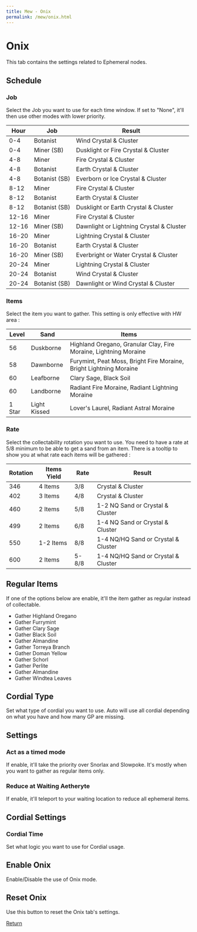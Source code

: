 ```yaml
---
title: Mew - Onix
permalink: /mew/onix.html
---
```


# Onix
This tab contains the settings related to Ephemeral nodes.

## Schedule
### Job
Select the Job you want to use for each time window.
If set to "None", it'll then use other modes with lower priority.

| Hour | Job | Result |
|-------|---------------|------------------------------------------|
| 0-4   | Botanist      | Wind Crystal & Cluster                   |
| 0-4   | Miner (SB)    | Dusklight or Fire Crystal & Cluster      |
| 4-8   | Miner         | Fire Crystal & Cluster                   |
| 4-8   | Botanist      | Earth Crystal & Cluster                  |
| 4-8   | Botanist (SB) | Everborn or Ice Crystal & Cluster        |
| 8-12  | Miner         | Fire Crystal & Cluster                   |
| 8-12  | Botanist      | Earth Crystal & Cluster                  |
| 8-12  | Botanist (SB) | Dusklight or Earth Crystal & Cluster     |
| 12-16 | Miner         | Fire Crystal & Cluster                   |
| 12-16 | Miner (SB)    | Dawnlight or Lightning Crystal & Cluster |
| 16-20 | Miner         | Lightning Crystal & Cluster              |
| 16-20 | Botanist      | Earth Crystal & Cluster                  |
| 16-20 | Miner (SB)    | Everbright or Water Crystal & Cluster    |
| 20-24 | Miner         | Lightning Crystal & Cluster              |
| 20-24 | Botanist      | Wind Crystal & Cluster                   |
| 20-24 | Botanist (SB) | Dawnlight or Wind Crystal & Cluster      |

### Items
Select the item you want to gather. This setting is only effective with HW area :

| Level | Sand | Items |
|--------|--------------|--------------------------------------------------------------------|
| 56     | Duskborne    | Highland Oregano, Granular Clay, Fire Moraine, Lightning Moraine   |
| 58     | Dawnborne    | Furymint, Peat Moss, Bright Fire Moraine, Bright Lightning Moraine |
| 60     | Leafborne    | Clary Sage, Black Soil                                             |
| 60     | Landborne    | Radiant Fire Moraine, Radiant Lightning Moraine                    |
| 1 Star | Light Kissed | Lover's Laurel, Radiant Astral Moraine                             |

### Rate
Select the collectability rotation you want to use. 
You need to have a rate at 5/8 minimum to be able to get a sand from an item.
There is a tooltip to show you at what rate each items will be gathered :

| Rotation | Items Yield | Rate  | Result |
|-----|-----------|-------|-------------------------------------|
| 346 | 4 Items   | 3/8   | Crystal & Cluster                   |
| 402 | 3 Items   | 4/8   | Crystal & Cluster                   |
| 460 | 2 Items   | 5/8   | 1-2 NQ Sand or Crystal & Cluster    |
| 499 | 2 Items   | 6/8   | 1-4 NQ Sand or Crystal & Cluster    |
| 550 | 1-2 Items | 8/8   | 1-4 NQ/HQ Sand or Crystal & Cluster |
| 600 | 2 Items   | 5-8/8 | 1-4 NQ/HQ Sand or Crystal & Cluster |

## Regular Items
If one of the options below are enable, it'll the item gather as regular instead of collectable.
 * Gather Highland Oregano
 * Gather Furrymint
 * Gather Clary Sage
 * Gather Black Soil
 * Gather Almandine
 * Gather Torreya Branch
 * Gather Doman Yellow
 * Gather Schorl
 * Gather Perlite
 * Gather Almandine
 * Gather Windtea Leaves
 
## Cordial Type
Set what type of cordial you want to use. Auto will use all cordial depending on what you have and how many GP are missing.

## Settings
### Act as a timed mode
If enable, it'll take the priority over Snorlax and Slowpoke. It's mostly when you want to gather as regular items only.

### Reduce at Waiting Aetheryte
If enable, it'll teleport to your waiting location to reduce all ephemeral items.

## Cordial Settings
### Cordial Time
Set what logic you want to use for Cordial usage.

## Enable Onix
Enable/Disable the use of Onix mode.

## Reset Onix
Use this button to reset the Onix tab's settings.

[Return](/mew/mew.html)